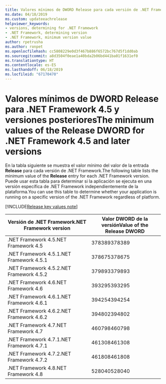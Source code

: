 ```yaml
---
title: Valores mínimos de DWORD Release para cada versión de .NET Framework
ms.date: 04/18/2019
ms.custom: updateeachrelease
helpviewer_keywords:
- versions, determining for .NET Framework
- .NET Framework, determining version
- .NET Framework, minimum version value
author: rpetrusha
ms.author: ronpet
ms.openlocfilehash: cc5808229e0d3f467b886f6572bc767d5f1dd0ab
ms.sourcegitcommit: a8d3504f0eae1a40bda2b06bd441ba01f1631ef0
ms.translationtype: HT
ms.contentlocale: es-ES
ms.lasthandoff: 06/18/2019
ms.locfileid: "67170470"
---
```

# <a name="the-minimum-values-of-the-release-dword-for-net-framework-45-and-later-versions"></a><span data-ttu-id="da442-102">Valores mínimos de DWORD Release para .NET Framework 4.5 y versiones posteriores</span><span class="sxs-lookup"><span data-stu-id="da442-102">The minimum values of the Release DWORD for .NET Framework 4.5 and later versions</span></span>

<span data-ttu-id="da442-103">En la tabla siguiente se muestra el valor mínimo del valor de la entrada **Release** para cada versión de .NET Framework.</span><span class="sxs-lookup"><span data-stu-id="da442-103">The following table lists the minimum value of the **Release** entry for each .NET Framework version.</span></span> <span data-ttu-id="da442-104">Puede usar esta tabla para determinar si la aplicación se ejecuta en una versión específica de .NET Framework independientemente de la plataforma.</span><span class="sxs-lookup"><span data-stu-id="da442-104">You can use this table to determine whether your application is running on a specific version of the .NET Framework regardless of platform.</span></span>

[!INCLUDE[Release key values note](~/includes/version-keys-note.md)]

|<span data-ttu-id="da442-105">Versión de .NET Framework</span><span class="sxs-lookup"><span data-stu-id="da442-105">.NET Framework version</span></span>|<span data-ttu-id="da442-106">Valor DWORD de la versión</span><span class="sxs-lookup"><span data-stu-id="da442-106">Value of the Release DWORD</span></span>|
|--------------------------------|-------------|
|<span data-ttu-id="da442-107">.NET Framework 4.5</span><span class="sxs-lookup"><span data-stu-id="da442-107">.NET Framework 4.5</span></span>|<span data-ttu-id="da442-108">378389</span><span class="sxs-lookup"><span data-stu-id="da442-108">378389</span></span>|
|<span data-ttu-id="da442-109">.NET Framework 4.5.1</span><span class="sxs-lookup"><span data-stu-id="da442-109">.NET Framework 4.5.1</span></span>|<span data-ttu-id="da442-110">378675</span><span class="sxs-lookup"><span data-stu-id="da442-110">378675</span></span>|
|<span data-ttu-id="da442-111">.NET Framework 4.5.2</span><span class="sxs-lookup"><span data-stu-id="da442-111">.NET Framework 4.5.2</span></span>|<span data-ttu-id="da442-112">379893</span><span class="sxs-lookup"><span data-stu-id="da442-112">379893</span></span>|
|<span data-ttu-id="da442-113">.NET Framework 4.6</span><span class="sxs-lookup"><span data-stu-id="da442-113">.NET Framework 4.6</span></span>|<span data-ttu-id="da442-114">393295</span><span class="sxs-lookup"><span data-stu-id="da442-114">393295</span></span>|
|<span data-ttu-id="da442-115">.NET Framework 4.6.1</span><span class="sxs-lookup"><span data-stu-id="da442-115">.NET Framework 4.6.1</span></span>|<span data-ttu-id="da442-116">394254</span><span class="sxs-lookup"><span data-stu-id="da442-116">394254</span></span>|
|<span data-ttu-id="da442-117">.NET Framework 4.6.2</span><span class="sxs-lookup"><span data-stu-id="da442-117">.NET Framework 4.6.2</span></span>|<span data-ttu-id="da442-118">394802</span><span class="sxs-lookup"><span data-stu-id="da442-118">394802</span></span>|
|<span data-ttu-id="da442-119">.NET Framework 4.7</span><span class="sxs-lookup"><span data-stu-id="da442-119">.NET Framework 4.7</span></span>|<span data-ttu-id="da442-120">460798</span><span class="sxs-lookup"><span data-stu-id="da442-120">460798</span></span>|
|<span data-ttu-id="da442-121">.NET Framework 4.7.1</span><span class="sxs-lookup"><span data-stu-id="da442-121">.NET Framework 4.7.1</span></span>|<span data-ttu-id="da442-122">461308</span><span class="sxs-lookup"><span data-stu-id="da442-122">461308</span></span>|
|<span data-ttu-id="da442-123">.NET Framework 4.7.2</span><span class="sxs-lookup"><span data-stu-id="da442-123">.NET Framework 4.7.2</span></span>|<span data-ttu-id="da442-124">461808</span><span class="sxs-lookup"><span data-stu-id="da442-124">461808</span></span>|
|<span data-ttu-id="da442-125">.NET Framework 4.8</span><span class="sxs-lookup"><span data-stu-id="da442-125">.NET Framework 4.8</span></span>|<span data-ttu-id="da442-126">528040</span><span class="sxs-lookup"><span data-stu-id="da442-126">528040</span></span>|
